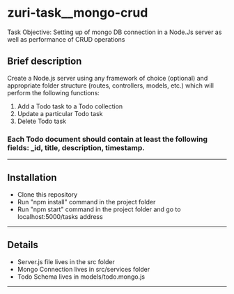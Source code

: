 # zuri-task__mongo-crud
Task Objective: Setting up of mongo DB connection in a Node.Js server as well as performance of CRUD operations

## Brief description
Create a Node.js server using any framework of choice (optional) and appropriate folder structure (routes, controllers, models, etc.)
which will perform the following functions:

1. Add a Todo task to a Todo collection
2. Update a particular Todo task
3. Delete Todo task

### Each Todo document should contain at least the following fields: _id, title, description, timestamp.

------------

## Installation

- Clone this repository
- Run "npm install" command in the project folder
- Run "npm start" command in the project folder and go to localhost:5000/tasks address

------------

## Details

- Server.js file lives in the src folder
- Mongo Connection lives in src/services folder
- Todo Schema lives in models/todo.mongo.js
------------
